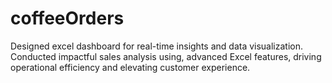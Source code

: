 # coffeeOrders
Designed excel dashboard for real-time insights and data visualization. Conducted impactful sales analysis using, advanced Excel features, driving operational efficiency and elevating customer experience.  
